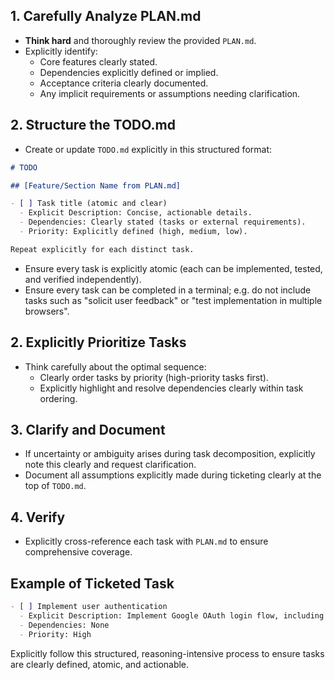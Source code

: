 ## 1. Carefully Analyze PLAN.md
- **Think hard** and thoroughly review the provided `PLAN.md`.
- Explicitly identify:
  - Core features clearly stated.
  - Dependencies explicitly defined or implied.
  - Acceptance criteria clearly documented.
  - Any implicit requirements or assumptions needing clarification.

## 2. Structure the TODO.md
- Create or update `TODO.md` explicitly in this structured format:

```markdown
# TODO

## [Feature/Section Name from PLAN.md]

- [ ] Task title (atomic and clear)
  - Explicit Description: Concise, actionable details.
  - Dependencies: Clearly stated (tasks or external requirements).
  - Priority: Explicitly defined (high, medium, low).

Repeat explicitly for each distinct task.
```

- Ensure every task is explicitly atomic (each can be implemented, tested, and verified independently).
- Ensure every task can be completed in a terminal; e.g. do not include tasks such as "solicit user feedback" or "test implementation in multiple browsers".

## 2. Explicitly Prioritize Tasks
- Think carefully about the optimal sequence:
  - Clearly order tasks by priority (high-priority tasks first).
  - Explicitly highlight and resolve dependencies clearly within task ordering.

## 3. Clarify and Document
- If uncertainty or ambiguity arises during task decomposition, explicitly note this clearly and request clarification.
- Document all assumptions explicitly made during ticketing clearly at the top of `TODO.md`.

## 4. Verify
- Explicitly cross-reference each task with `PLAN.md` to ensure comprehensive coverage.

## Example of Ticketed Task

```markdown
- [ ] Implement user authentication
  - Explicit Description: Implement Google OAuth login flow, including login and logout functionality, aligned with security standards in DEVREF.md.
  - Dependencies: None
  - Priority: High
```

Explicitly follow this structured, reasoning-intensive process to ensure tasks are clearly defined, atomic, and actionable.
